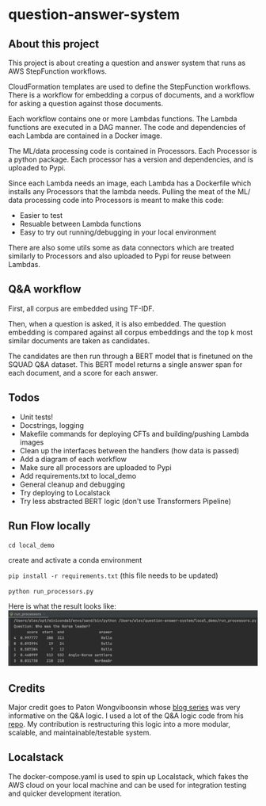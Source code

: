 # question-answer-system

## About this project
This project is about creating a question and answer system that runs as AWS StepFunction workflows.

CloudFormation templates are used to define the StepFunction workflows. There is a workflow for embedding a corpus of documents,
and a workflow for asking a question against those documents.

Each workflow contains one or more Lambdas functions. The Lambda functions are executed in a DAG manner.
The code and dependencies of each Lambda are contained in a Docker image.

The ML/data processing code is contained in Processors. Each Processor is a python package.
Each processor has a version and dependencies, and is uploaded to Pypi.

Since each Lambda needs an image, each Lambda has a Dockerfile which installs any Processors that the lambda needs. Pulling the meat of the 
ML/ data processing code into Processors is meant to make this code:
- Easier to test
- Resuable between Lambda functions
- Easy to try out running/debugging in your local environment  

There are also some utils some as data connectors which are treated similarly to Processors 
and also uploaded to Pypi for reuse between Lambdas. 

## Q&A workflow
First, all corpus are embedded using TF-IDF.

Then, when a question is asked, it is also embedded. The question embedding is
compared against all corpus embeddings and the top k most similar documents are taken as 
candidates.

The candidates are then run through a BERT model that is finetuned on the SQUAD Q&A dataset.
This BERT model returns a single answer span for each document, and a score for each answer. 


## Todos
- Unit tests!
- Docstrings, logging
- Makefile commands for deploying CFTs and building/pushing Lambda images
- Clean up the interfaces between the handlers (how data is passed)
- Add a diagram of each workflow
- Make sure all processors are uploaded to Pypi
- Add requirements.txt to local_demo
- General cleanup and debugging
- Try deploying to Localstack
- Try less abstracted BERT logic (don't use Transformers Pipeline)

## Run Flow locally
`cd local_demo`

create and activate a conda environment

`pip install -r requirements.txt` (this file needs to be updated)

`python run_processors.py`

Here is what the result looks like:
![result](docs/images/results.png)

## Credits
Major credit goes to Paton Wongviboonsin whose [blog series](https://medium.com/@patonw/question-answering-with-pytorch-transformers-part-1-8736196bf20e) was very informative on the Q&A logic.
I used a lot of the Q&A logic code from his [repo](https://github.com/patonw/questionable). My contribution is restructuring this logic
into a more modular, scalable, and maintainable/testable system. 

## Localstack
The docker-compose.yaml is used to spin up Localstack,
which fakes the AWS cloud on your local machine and can be used for integration testing and quicker development iteration.
